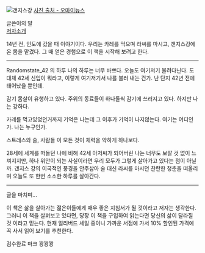 ![갠지스강](http://ojsfile.ohmynews.com/STD_IMG_FILE/2017/1101/IE002238497_STD.JPG)
[사진 출처 - 오마이뉴스](http://ojsfile.ohmynews.com/STD_IMG_FILE/2017/1101/IE002238497_STD.JPG)

글쓴이의 말 <br>
[저자소개](저자소개.md)

14년 전, 인도에 갔을 때 이야기이다. 우리는 카레를 먹으며 라씨를 마시고, 갠지스강에 온 몸을 맡겼다. 
그 때 얻은 경험으로 이 책을 시작해 보려고 한다.

---------------------------------------------------------------------------------------------------------

Randomstate_42 의 하루
나의 하루는 너무 바쁘다. 오늘도 여기저기 불려다닌다. 도대체 42세 신입이 뭐라고, 이렇게 여기저기서 나를 불러 내는 건가. 난 단지 42년 전에 태어났을 뿐인데.

감기 몸살이 유행하고 있다. 주위의 동료들이 하나둘씩 감기에 쓰러지고 있다. 하지만 나는 강하다. 

카레를 먹고있었던거까지 기억은 나는데 그 이후가 기억이 나지않는다. 여기는 어디인가. 나는 누구인가. 

스트레스와 술, 사람들 이 모든 것이 체력을 약하게 하나보다.

28세에 세계를 떠돌던 나에 비해 42세 아저씨가 되어버린 나는 너무도 보잘 것 없이 느껴지지만, 하나 위안이 되는 사실이라면 우리 모두가 그렇게 살아가고 있다는 점이 아닐까. 
갠지스 강의 이국적인 풍경을 안주삼아 술 대신 라씨를 마시던 찬란한 청춘을 떠올리며 오늘도 또 한번 소소한 하루를 살아간다. 


---------------------------------------------------------------------------------------------------------

글을 마치며...


이 책은 삶을 살아가는 젊은이들에게 매우 좋은 지침서가 될 것이라고 저자는 생각한다. 
그러니 이 책을 살펴보고 있다면, 당장 이 책을 구입하여 읽는다면 당신의 삶이 달라질 것 이라고 믿는다.
현재 얼리버드 세일 중이니 가까운 서점에 가서 10% 할인된 가격에 꼭 사서 읽어 보기를 추천한다.

검수완료 마크 꽝꽝꽝

